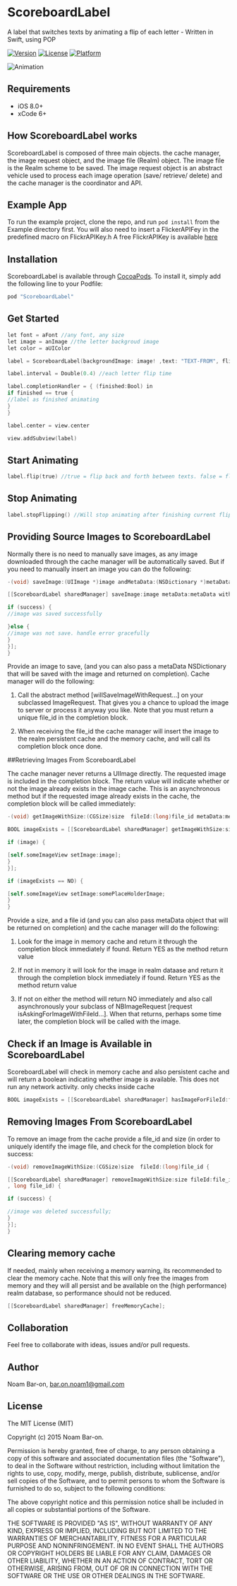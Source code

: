 # ScoreboardLabel
A label that switches texts by animating a flip of each letter - Written in Swift, using POP

[![Version](https://img.shields.io/cocoapods/v/ScoreboardLabel.svg?style=flat)](http://cocoapods.org/pods/ScoreboardLabel)
[![License](https://img.shields.io/cocoapods/l/ScoreboardLabel.svg?style=flat)](http://cocoapods.org/pods/ScoreboardLabel)
[![Platform](https://img.shields.io/cocoapods/p/ScoreboardLabel.svg?style=flat)](http://cocoapods.org/pods/ScoreboardLabel)

![Animation](ScoreboardLabel.gif)

## Requirements

* iOS 8.0+
* xCode 6+

## How ScoreboardLabel works

ScoreboardLabel is composed of three main objects. the cache manager, the image request object, and the image file (Realm) object. The image file is the Realm scheme to be saved. The image request object is an abstract vehicle used to process each image operation (save/ retrieve/ delete) and the cache manager is the coordinator and API.


## Example App 

To run the example project, clone the repo, and run `pod install` from the Example directory first.
You will also need to insert a FlickerAPIFey in the predefined macro on FlickrAPIKey.h
A free FlickrAPIKey is available [here](http://www.flickr.com/services/api/misc.api_keys.html)

## Installation

ScoreboardLabel is available through [CocoaPods](http://cocoapods.org). To install
it, simply add the following line to your Podfile:

```objective-c
pod "ScoreboardLabel"
```

## Get Started


```objective-c
let font = aFont //any font, any size
let image = anImage //the letter backgroud image
let color = aUIColor

label = ScoreboardLabel(backgroundImage: image! ,text: "TEXT-FROM", flipToText: "TEXT-TO", font:font, textColor:color)

label.interval = Double(0.4) //each letter flip time

label.completionHandler = { (finished:Bool) in
if finished == true {
//label as finished animating
}
}

label.center = view.center

view.addSubview(label)

```

## Start Animating

```objective-c
label.flip(true) //true = flip back and forth between texts. false = flip once from text to text and thats it
```

## Stop Animating

```objective-c
label.stopFlipping() //Will stop animating after finishing current flip
```


## Providing Source Images to ScoreboardLabel

Normally there is no need to manually save images, as any image downloaded through the cache manager will be automatically saved. But if you need to manually insert an image you can do the following:
```objective-c
-(void) saveImage:(UIImage *)image andMetaData:(NSDictionary *)metaData {

[[ScoreboardLabel sharedManager] saveImage:image metaData:metaData withCompletion:^(BOOL success, UIImage *savedImage, NSDictionary *savedMetaData, NSError * error) {

if (success) {
//image was saved successfully 

}else {
//image was not save. handle error gracefully
}
}];
}
```


Provide an image to save, (and you can also pass a metaData NSDictionary that will be saved with the image and returned on completion). Cache manager will do the following:

1. Call the abstract method [willSaveImageWithRequest...] on your subclassed ImageRequest. That gives you a chance to upload the image to server or process it anyway you like. Note that you must return a unique file_id in the completion block. 

2. When receiving the file_id the cache manager will insert the image to the realm persistent cache and the memory cache, and will call its completion block once done.

##Retrieving Images From ScoreboardLabel

The cache manager never returns a UIImage directly. The requested image is included in the completion block. The return value will indicate whether or not the image already exists in the image cache. This is an asynchronous method but if the requested image already exists in the cache, the completion block will be called immediately:

```objective-c
-(void) getImageWithSize:(CGSize)size  fileId:(long)file_id metaData:metaData {

BOOL imageExists = [[ScoreboardLabel sharedManager] getImageWithSize:size fileId:file_id metaData:metaData withCompletion:^(UIImage *image, long file_id) {

if (image) {

[self.someImageView setImage:image];
}
}];

if (imageExists == NO) {

[self.someImageView setImage:somePlaceHolderImage;
}
}
```
Provide a size, and a file id (and you can also pass metaData object that will be returned on completion) and the cache manager will do the following:

1. Look for the image in memory cache and return it through the completion block immediately if found. Return YES as the method return value

2. If not in memory it will look for the image in realm dataase and return it through the completion block immediately if found. Return YES as the method return value

3. If not on either the method will return NO immediately and also call asynchronously your subclass of NBImageRequest [request isAskingForImageWithFileId...]. When that returns, perhaps some time later, the completion block will be called with the image.

## Check if an Image is Available in ScoreboardLabel

ScoreboardLabel will check in memory cache and also persistent cache and will return a boolean indicating whether image is available. This does not run any network activity. only checks inside cache

```objective-c
BOOL imageExists = [[ScoreboardLabel sharedManager] hasImageForFileId:file_id size:size];
```

## Removing Images From ScoreboardLabel

To remove an image from the cache provide a file_id and size (in order to uniquely identify the image file, and check for the completion block for success:

```objective-c
-(void) removeImageWithSize:(CGSize)size  fileId:(long)file_id {

[[ScoreboardLabel sharedManager] removeImageWithSize:size fileId:file_id withCompletion:^(BOOL success
, long file_id) {

if (success) {

//image was deleted successfully;
}
}];
}
```

## Clearing memory cache

If needed, mainly when receiving a memory warning, its recommended to clear the memory cache. Note that this will only free the images from memory and they will all persist and be available on the (high performance) realm database, so performance should not be reduced.

```objective-c
[[ScoreboardLabel sharedManager] freeMemoryCache];
```

## Collaboration
Feel free to collaborate with ideas, issues and/or pull requests.


## Author

Noam Bar-on, bar.on.noam1@gmail.com

## License

The MIT License (MIT)

Copyright (c) 2015 Noam Bar-on.

Permission is hereby granted, free of charge, to any person obtaining a copy
of this software and associated documentation files (the "Software"), to deal
in the Software without restriction, including without limitation the rights
to use, copy, modify, merge, publish, distribute, sublicense, and/or sell
copies of the Software, and to permit persons to whom the Software is
furnished to do so, subject to the following conditions:

The above copyright notice and this permission notice shall be included in
all copies or substantial portions of the Software.

THE SOFTWARE IS PROVIDED "AS IS", WITHOUT WARRANTY OF ANY KIND, EXPRESS OR
IMPLIED, INCLUDING BUT NOT LIMITED TO THE WARRANTIES OF MERCHANTABILITY,
FITNESS FOR A PARTICULAR PURPOSE AND NONINFRINGEMENT. IN NO EVENT SHALL THE
AUTHORS OR COPYRIGHT HOLDERS BE LIABLE FOR ANY CLAIM, DAMAGES OR OTHER
LIABILITY, WHETHER IN AN ACTION OF CONTRACT, TORT OR OTHERWISE, ARISING FROM,
OUT OF OR IN CONNECTION WITH THE SOFTWARE OR THE USE OR OTHER DEALINGS IN
THE SOFTWARE.

<!--=======-->
<!--A label that switches texts by animating a flip of each letter - Written in Swift, using POP-->
